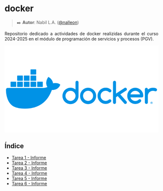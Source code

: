 <div align="justify">

# docker

>✒️ __Autor__: Nabil L.A. ([@nalleon](https://github.com/nalleon))

Repositorio dedicado a actividades de docker realizidas durante el curso 2024-2025 en el módulo de programación de servicios y procesos (PGV).


<div align="center">
<img src="./img/image.png">
</div>



## Índice
- [Tarea 1 - Informe](./tarea-1/README.md)
- [Tarea 2 - Informe](./tarea-2/README.md)
- [Tarea 3 - Informe](./tarea-3/README.md)
- [Tarea 4 - Informe](./tarea-4/README.md)
- [Tarea 5 - Informe](./tarea-5/README.md)
- [Tarea 6 - Informe](./tarea-6/README.md)

</div>